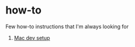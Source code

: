 # how-to
Few how-to instructions that I'm always looking for

1. [Mac dev setup](./docs/mac-setup.md)